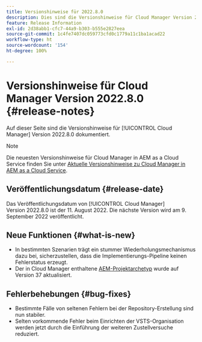 ```yaml
---
title: Versionshinweise für 2022.8.0
description: Dies sind die Versionshinweise für Cloud Manager Version 2022.8.0.
feature: Release Information
exl-id: 2d38abb1-cfc7-44a9-b303-b555e2827eea
source-git-commit: 1c4fe7407dc059773cfd0c1779a11c1ba1acad22
workflow-type: ht
source-wordcount: '154'
ht-degree: 100%

---
```



# Versionshinweise für Cloud Manager Version 2022.8.0 {#release-notes}

Auf dieser Seite sind die Versionshinweise für [!UICONTROL Cloud Manager] Version 2022.8.0 dokumentiert.

>[!NOTE]
>
>Die neuesten Versionshinweise für Cloud Manager in AEM as a Cloud Service finden Sie unter [Aktuelle Versionshinweise zu Cloud Manager in AEM as a Cloud Service](https://experienceleague.adobe.com/docs/experience-manager-cloud-service/content/implementing/using-cloud-manager/release-notes-cloud-manager/release-notes-cm-current.html?lang=de).

## Veröffentlichungsdatum {#release-date}

Das Veröffentlichungsdatum von [!UICONTROL Cloud Manager] Version 2022.8.0 ist der 11. August 2022. Die nächste Version wird am 9. September 2022 veröffentlicht.

## Neue Funktionen {#what-is-new}

* In bestimmten Szenarien trägt ein stummer Wiederholungsmechanismus dazu bei, sicherzustellen, dass die Implementierungs-Pipeline keinen Fehlerstatus erzeugt.
* Der in Cloud Manager enthaltene [AEM-Projektarchetyp](https://experienceleague.adobe.com/docs/experience-manager-core-components/using/developing/archetype/overview.html?lang=de) wurde auf Version 37 aktualisiert.

## Fehlerbehebungen {#bug-fixes}

* Bestimmte Fälle von seltenen Fehlern bei der Repository-Erstellung sind nun stabiler.
* Selten vorkommende Fehler beim Einrichten der VSTS-Organisation werden jetzt durch die Einführung der weiteren Zustellversuche reduziert.
